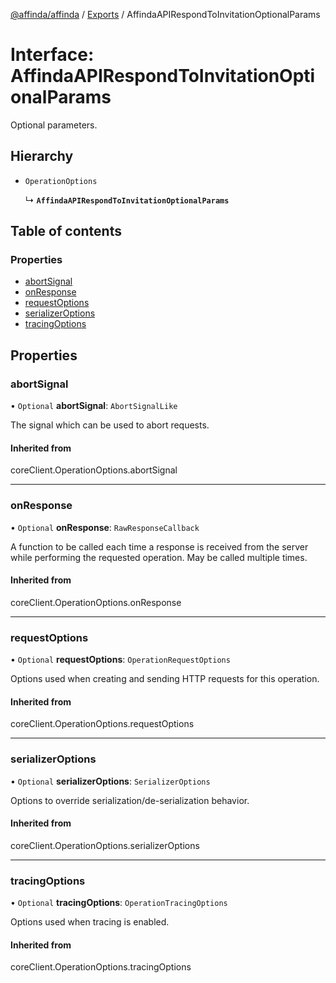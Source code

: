 [@affinda/affinda](../README.md) / [Exports](../modules.md) / AffindaAPIRespondToInvitationOptionalParams

# Interface: AffindaAPIRespondToInvitationOptionalParams

Optional parameters.

## Hierarchy

- `OperationOptions`

  ↳ **`AffindaAPIRespondToInvitationOptionalParams`**

## Table of contents

### Properties

- [abortSignal](AffindaAPIRespondToInvitationOptionalParams.md#abortsignal)
- [onResponse](AffindaAPIRespondToInvitationOptionalParams.md#onresponse)
- [requestOptions](AffindaAPIRespondToInvitationOptionalParams.md#requestoptions)
- [serializerOptions](AffindaAPIRespondToInvitationOptionalParams.md#serializeroptions)
- [tracingOptions](AffindaAPIRespondToInvitationOptionalParams.md#tracingoptions)

## Properties

### abortSignal

• `Optional` **abortSignal**: `AbortSignalLike`

The signal which can be used to abort requests.

#### Inherited from

coreClient.OperationOptions.abortSignal

___

### onResponse

• `Optional` **onResponse**: `RawResponseCallback`

A function to be called each time a response is received from the server
while performing the requested operation.
May be called multiple times.

#### Inherited from

coreClient.OperationOptions.onResponse

___

### requestOptions

• `Optional` **requestOptions**: `OperationRequestOptions`

Options used when creating and sending HTTP requests for this operation.

#### Inherited from

coreClient.OperationOptions.requestOptions

___

### serializerOptions

• `Optional` **serializerOptions**: `SerializerOptions`

Options to override serialization/de-serialization behavior.

#### Inherited from

coreClient.OperationOptions.serializerOptions

___

### tracingOptions

• `Optional` **tracingOptions**: `OperationTracingOptions`

Options used when tracing is enabled.

#### Inherited from

coreClient.OperationOptions.tracingOptions
